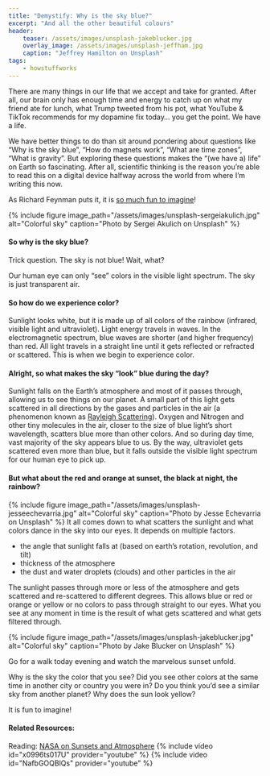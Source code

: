 ```yaml
---
title: "Demystify: Why is the sky blue?"
excerpt: "And all the other beautiful colours"
header:
    teaser: /assets/images/unsplash-jakeblucker.jpg
    overlay_image: /assets/images/unsplash-jeffham.jpg
    caption: "Jeffrey Hamilton on Unsplash"
tags:
    - howstuffworks
---
```

There are many things in our life that we accept and take for granted. After all, our brain only has enough time and energy to catch up on what my friend ate for lunch, what Trump tweeted from his pot, what YouTube & TikTok recommends for my dopamine fix today… you get the point. We have a life.

We have better things to do than sit around pondering about questions like “Why is the sky blue”, “How do magnets work”, “What are time zones”, “What is gravity”. But exploring these questions makes the “(we have a) life” on Earth so fascinating. After all, scientific thinking is the reason you’re able to read this on a digital device halfway across the world from where I’m writing this now.

As Richard Feynman puts it, it is [so much fun to imagine](https://www.youtube.com/playlist?list=PL2D30B1DEFFDA0310)!

{% include figure image_path="/assets/images/unsplash-sergeiakulich.jpg" alt="Colorful sky" caption="Photo by Sergei Akulich on Unsplash" %}

#### So why is the sky blue?
Trick question. The sky is not blue! Wait, what?

Our human eye can only “see” colors in the visible light spectrum. The sky is just transparent air.

#### So how do we experience color?
Sunlight looks white, but it is made up of all colors of the rainbow (infrared, visible light and ultraviolet). Light energy travels in waves. In the electromagnetic spectrum, blue waves are shorter (and higher frequency) than red. All light travels in a straight line until it gets reflected or refracted or scattered. This is when we begin to experience color.

#### Alright, so what makes the sky “look” blue during the day?
Sunlight falls on the Earth’s atmosphere and most of it passes through, allowing us to see things on our planet. A small part of this light gets scattered in all directions by the gases and particles in the air (a phenomenon known as [Rayleigh Scattering](https://www.britannica.com/science/Rayleigh-scattering)). Oxygen and Nitrogen and other tiny molecules in the air, closer to the size of blue light’s short wavelength, scatters blue more than other colors. And so during day time, vast majority of the sky appears blue to us. By the way, ultraviolet gets scattered even more than blue, but it falls outside the visible light spectrum for our human eye to pick up.

#### But what about the red and orange at sunset, the black at night, the rainbow?
{% include figure image_path="/assets/images/unsplash-jesseechevarria.jpg" alt="Colorful sky" caption="Photo by Jesse Echevarria on Unsplash" %}
It all comes down to what scatters the sunlight and what colors dance in the sky into our eyes. It depends on multiple factors.

- the angle that sunlight falls at (based on earth’s rotation, revolution, and tilt)
- thickness of the atmosphere
- the dust and water droplets (clouds) and other particles in the air

The sunlight passes through more or less of the atmosphere and gets scattered and re-scattered to different degrees. This allows blue or red or orange or yellow or no colors to pass through straight to our eyes. What you see at any moment in time is the result of what gets scattered and what gets filtered through.

{% include figure image_path="/assets/images/unsplash-jakeblucker.jpg" alt="Colorful sky" caption="Photo by Jake Blucker on Unsplash" %}

Go for a walk today evening and watch the marvelous sunset unfold.

Why is the sky the color that you see? Did you see other colors at the same time in another city or country you were in? Do you think you’d see a similar sky from another planet? Why does the sun look yellow?

It is fun to imagine!

#### Related Resources:
Reading: [NASA on Sunsets and Atmosphere](https://nasaeclips.arc.nasa.gov/video/ourworld/our-world-sunsets-and-atmosphere)
{% include video id="x0996ts017U" provider="youtube" %}
{% include video id="NafbGOQBlQs" provider="youtube" %}
